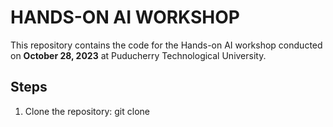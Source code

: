 # HANDS-ON AI WORKSHOP

This repository contains the code for the Hands-on AI workshop conducted on **October 28, 2023** at Puducherry Technological University.


## Steps

1. Clone the repository:
  git clone 
